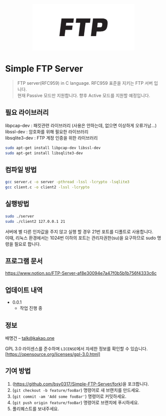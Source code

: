 <p align="center"><img src="header.png" width="329" height="150"></p>

# Simple FTP Server
>FTP server(RFC959) in C language.
RFC959 표준을 지키는 FTP 서버 입니다.  
현재 Passive 모드만 지원합니다. 향후 Active 모드를 지원할 예정입니다.  


## 필요 라이브러리  
libpcap-dev     : 패킷관련 라이브러리 (사용은 안하는데, 없으면 이상하게 오류가남...)  
libssl-dev      : 암호화를 위해 필요한 라이브러리  
libsqlite3-dev  : FTP 계정 인증을 위한 라이브러리  
```sh
sudo apt-get install libpcap-dev libssl-dev
sudo apt-get install libsqlite3-dev
```

## 컴파일 방법  
```sh
gcc server.c -o server -pthread -lssl -lcrypto -lsqlite3
gcc client.c -o client2 -lssl -lcrypto
```

## 실행방법  
```sh
sudo ./server
sudo ./client2 127.0.0.1 21
```
서버에 별 다른 인자값을 주지 않고 실행 할 경우 21번 포트를 디폴트로 사용합니다.  
이때, 리눅스 환경에서는 1024번 이하의 포트는 관리자권한(su)을 요구하므로 sudo 명령을 필요로 합니다.

## 프로그램 문서
https://www.notion.so/FTP-Server-af8e30094e7a47f0b5b1b756f4333c6c

## 업데이트 내역

* 0.0.1  
    * 작업 진행 중  

## 정보

배명건 – talk@kakao.one  

GPL 3.0 라이센스를 준수하며 ``LICENSE``에서 자세한 정보를 확인할 수 있습니다.  
[https://opensource.org/licenses/gpl-3.0.html]

## 기여 방법

1. (<https://github.com/bsy0317/Simple-FTP-Server/fork>)을 포크합니다.
2. (`git checkout -b feature/fooBar`) 명령어로 새 브랜치를 만드세요.
3. (`git commit -am 'Add some fooBar'`) 명령어로 커밋하세요.
4. (`git push origin feature/fooBar`) 명령어로 브랜치에 푸시하세요. 
5. 풀리퀘스트를 보내주세요.

